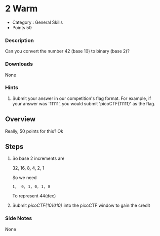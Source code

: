 # 2 Warm
- Category : General Skills
- Points 50

### Description

Can you convert the number 42 (base 10) to binary (base 2)?

### Downloads
None


### Hints

1. Submit your answer in our competition's flag format. For example, if your answer was '11111', you would submit 'picoCTF{11111}' as the flag.


## Overview

Really, 50 points for this? Ok


## Steps

1. So base 2 increments are

      32, 16, 8, 4, 2, 1

   So we need

       1,  0, 1, 0, 1, 0

   To represent 44(dec)


2. Submit *picoCTF{101010}* into the picoCTF window to gain the credit



### Side Notes

None
